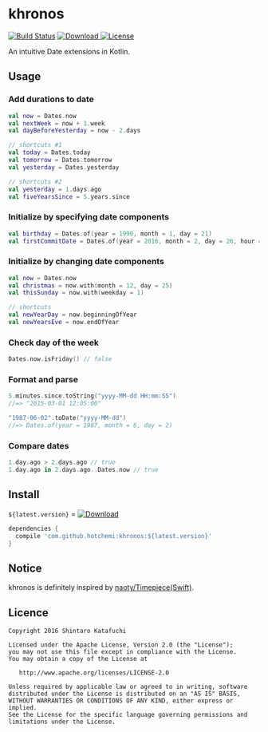 # khronos

[![Build Status](https://travis-ci.org/hotchemi/khronos.svg?branch=master)](https://travis-ci.org/hotchemi/khronos) [![Download](https://api.bintray.com/packages/hotchemi/maven/khronos/images/download.svg) ](https://bintray.com/hotchemi/maven/khronos/_latestVersion) [![License](https://img.shields.io/badge/license-APACHE2-green.svg)](https://www.apache.org/licenses/LICENSE-2.0.html)

An intuitive Date extensions in Kotlin.

## Usage

### Add durations to date

```kotlin
val now = Dates.now
val nextWeek = now + 1.week
val dayBeforeYesterday = now - 2.days

// shortcuts #1
val today = Dates.today
val tomorrow = Dates.tomorrow
val yesterday = Dates.yesterday

// shortcuts #2
val yesterday = 1.days.ago
val fiveYearsSince = 5.years.since
```

### Initialize by specifying date components

```kotlin
val birthday = Dates.of(year = 1990, month = 1, day = 21)
val firstCommitDate = Dates.of(year = 2016, month = 2, day = 26, hour = 18, minute = 58, second = 31)
```

### Initialize by changing date components

```kotlin
val now = Dates.now
val christmas = now.with(month = 12, day = 25)
val thisSunday = now.with(weekday = 1)

// shortcuts
val newYearDay = now.beginningOfYear
val newYearsEve = now.endOfYear
```

### Check day of the week

```kotlin
Dates.now.isFriday() // false
```

### Format and parse

```kotlin
5.minutes.since.toString("yyyy-MM-dd HH:mm:SS")
//=> "2015-03-01 12:05:00"

"1987-06-02".toDate("yyyy-MM-dd")
//=> Dates.of(year = 1987, month = 6, day = 2)
```

### Compare dates

```kotlin
1.day.ago > 2.days.ago // true
1.day.ago in 2.days.ago..Dates.now // true
```

## Install

`${latest.version}` = [![Download](https://api.bintray.com/packages/hotchemi/maven/khronos/images/download.svg) ](https://bintray.com/hotchemi/maven/khronos/_latestVersion)

```groovy
dependencies {
  compile 'com.github.hotchemi:khronos:${latest.version}'
}
```

## Notice

khronos is definitely inspired by [naoty/Timepiece(Swift)](https://github.com/naoty/Timepiece).

## Licence

```
Copyright 2016 Shintaro Katafuchi

Licensed under the Apache License, Version 2.0 (the "License");
you may not use this file except in compliance with the License.
You may obtain a copy of the License at

   http://www.apache.org/licenses/LICENSE-2.0

Unless required by applicable law or agreed to in writing, software
distributed under the License is distributed on an "AS IS" BASIS,
WITHOUT WARRANTIES OR CONDITIONS OF ANY KIND, either express or implied.
See the License for the specific language governing permissions and
limitations under the License.
```